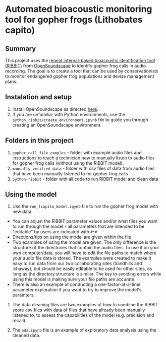 # Automated bioacoustic monitoring tool for gopher frogs (Lithobates capito)

## Summary

This project uses the [repeat interval-based bioacoustic identification tool (RIBBIT)](https://conbio.onlinelibrary.wiley.com/doi/epdf/10.1111/cobi.13718) from [OpenSoundscape](http://opensoundscape.org/en/latest/) to identify gopher frog calls in audio recording. The goal is to create a tool that can be used by conservationists to monitor endangered gopher frog populations and devise management plans. 

## Instalation and setup 

1. Install OpenSoundscape as directed [here](http://opensoundscape.org/en/latest/). 
1. If you are unfamiliar with Python environments, use the `python_ribbit/create_environment.ipynb` file to guide you through creating an OpenSoundscape environment. 


## Folders in this project 

1. `gopher_call_file_exmples` - folder with example audio files and instructions to teach a technician how to manually listen to audio files for gopher frog calls (without using the RIBBIT model). 
1. `manually_verified_data` - folder with csv files of data from audio files that have been manually listened to for gopher frog calls
1. `python-ribbit` - folder with all code to run RIBBIT model and clean data 


## Using the model 

1. Use the `run_lcapito_model.ipynb` file to run the gopher frog model with new data. 
  * You can adjust the RIBBIT parameter values and/or what files you want to run through the model - all parameters that are intended to be "editable" by users are indicated with `#*#` 
  * Directions/tips on using the model are given within the file 
  * Two examples of using the model are given. The only difference is the structure of the directories that contain the audio files. To use it on your own computer/data, you will have to edit the file paths to match where your audio file data is stored. The examples were created to make it easy to run data from our two collaborating sites (Sandhills and Ichaway), but should be easily editable to be used for other sites, as long as the directory structure is similar. The key to avoiding errors while using this model is making sure your file paths are accurate. 
  * There is also an example of conducting a one-factor-at-a-time parameter exploration if you want to try to improve the model's paramters. 

1. The data cleaning files are two examples of how to combine the RIBBIT score csv files with data of files that have already been manually listened to, to assess the capabilities of the model (e.g. precision and recall). 

1. The `eda.ipynb` file is an example of exploratory data analysis using the cleaned data. 
  
  